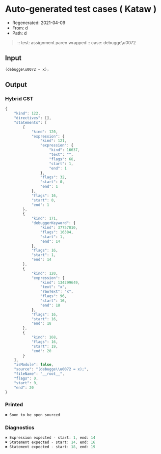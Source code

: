 # Auto-generated test cases ( Kataw )
- Regenerated: 2021-04-09
- From: d
- Path: d
> :: test: assignment paren wrapped
> :: case: debugge\u0072
## Input

`````js
(debugge\u0072 = x);
`````

## Output

### Hybrid CST

```javascript
{
    "kind": 122,
    "directives": [],
    "statements": [
        {
            "kind": 120,
            "expression": {
                "kind": 121,
                "expression": {
                    "kind": 16637,
                    "text": "",
                    "flags": 68,
                    "start": 1,
                    "end": 1
                },
                "flags": 32,
                "start": 0,
                "end": 1
            },
            "flags": 16,
            "start": 0,
            "end": 1
        },
        {
            "kind": 171,
            "debuggerKeyword": {
                "kind": 37757010,
                "flags": 16384,
                "start": 1,
                "end": 14
            },
            "flags": 16,
            "start": 1,
            "end": 14
        },
        {
            "kind": 120,
            "expression": {
                "kind": 134299649,
                "text": "x",
                "rawText": "x",
                "flags": 96,
                "start": 16,
                "end": 18
            },
            "flags": 16,
            "start": 16,
            "end": 18
        },
        {
            "kind": 168,
            "flags": 16,
            "start": 19,
            "end": 20
        }
    ],
    "isModule": false,
    "source": "(debugge\\u0072 = x);",
    "fileName": "__root__",
    "flags": 0,
    "start": 0,
    "end": 20
}
```

### Printed

```javascript
✖ Soon to be open sourced
```

### Diagnostics

```javascript
✖ Expression expected - start: 1, end: 14
✖ Statement expected - start: 14, end: 16
✖ Statement expected - start: 18, end: 19

```

